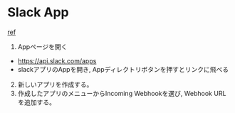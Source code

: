 # Slack App

[ref](https://qiita.com/kshibata101/items/0e13c420080a993c5d16)

1. Appページを開く
  - https://api.slack.com/apps
  - slackアプリのAppを開き, Appディレクトリボタンを押すとリンクに飛べる
2. 新しいアプリを作成する。
3. 作成したアプリのメニューからIncoming Webhookを選び, Webhook URLを追加する。
